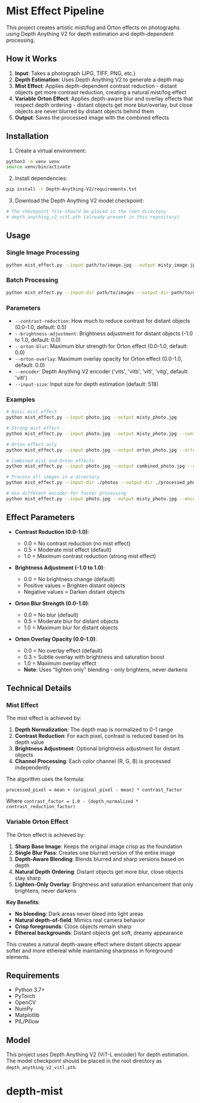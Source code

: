 # Mist Effect Pipeline

This project creates artistic mist/fog and Orton effects on photographs using Depth Anything V2 for depth estimation and depth-dependent processing.

## How it Works

1. **Input**: Takes a photograph (JPG, TIFF, PNG, etc.)
2. **Depth Estimation**: Uses Depth Anything V2 to generate a depth map
3. **Mist Effect**: Applies depth-dependent contrast reduction - distant objects get more contrast reduction, creating a natural mist/fog effect
4. **Variable Orton Effect**: Applies depth-aware blur and overlay effects that respect depth ordering - distant objects get more blur/overlay, but close objects are never blurred by distant objects behind them
5. **Output**: Saves the processed image with the combined effects

## Installation

1. Create a virtual environment:
```bash
python3 -m venv venv
source venv/bin/activate
```

2. Install dependencies:
```bash
pip install -r Depth-Anything-V2/requirements.txt
```

3. Download the Depth Anything V2 model checkpoint:
```bash
# The checkpoint file should be placed in the root directory
# depth_anything_v2_vitl.pth (already present in this repository)
```

## Usage

### Single Image Processing

```bash
python mist_effect.py --input path/to/image.jpg --output misty_image.jpg
```

### Batch Processing

```bash
python mist_effect.py --input-dir path/to/images --output-dir path/to/output
```

### Parameters

- `--contrast-reduction`: How much to reduce contrast for distant objects (0.0-1.0, default: 0.5)
- `--brightness-adjustment`: Brightness adjustment for distant objects (-1.0 to 1.0, default: 0.0)
- `--orton-blur`: Maximum blur strength for Orton effect (0.0-1.0, default: 0.0)
- `--orton-overlay`: Maximum overlay opacity for Orton effect (0.0-1.0, default: 0.0)
- `--encoder`: Depth Anything V2 encoder ('vits', 'vitb', 'vitl', 'vitg', default: 'vitl')
- `--input-size`: Input size for depth estimation (default: 518)

### Examples

```bash
# Basic mist effect
python mist_effect.py --input photo.jpg --output misty_photo.jpg

# Strong mist effect
python mist_effect.py --input photo.jpg --output misty_photo.jpg --contrast-reduction 0.8 --brightness-adjustment 0.1

# Orton effect only
python mist_effect.py --input photo.jpg --output orton_photo.jpg --orton-blur 0.6 --orton-overlay 0.3

# Combined mist and Orton effects
python mist_effect.py --input photo.jpg --output combined_photo.jpg --contrast-reduction 0.3 --orton-blur 0.4 --orton-overlay 0.2

# Process all images in a directory
python mist_effect.py --input-dir ./photos --output-dir ./processed_photos

# Use different encoder for faster processing
python mist_effect.py --input photo.jpg --output misty_photo.jpg --encoder vits
```

## Effect Parameters

- **Contrast Reduction (0.0-1.0)**: 
  - 0.0 = No contrast reduction (no mist effect)
  - 0.5 = Moderate mist effect (default)
  - 1.0 = Maximum contrast reduction (strong mist effect)

- **Brightness Adjustment (-1.0 to 1.0)**:
  - 0.0 = No brightness change (default)
  - Positive values = Brighten distant objects
  - Negative values = Darken distant objects

- **Orton Blur Strength (0.0-1.0)**:
  - 0.0 = No blur (default)
  - 0.5 = Moderate blur for distant objects
  - 1.0 = Maximum blur for distant objects

- **Orton Overlay Opacity (0.0-1.0)**:
  - 0.0 = No overlay effect (default)
  - 0.3 = Subtle overlay with brightness and saturation boost
  - 1.0 = Maximum overlay effect
  - **Note**: Uses "lighten only" blending - only brightens, never darkens

## Technical Details

### Mist Effect
The mist effect is achieved by:

1. **Depth Normalization**: The depth map is normalized to 0-1 range
2. **Contrast Reduction**: For each pixel, contrast is reduced based on its depth value
3. **Brightness Adjustment**: Optional brightness adjustment for distant objects
4. **Channel Processing**: Each color channel (R, G, B) is processed independently

The algorithm uses the formula:
```
processed_pixel = mean + (original_pixel - mean) * contrast_factor
```

Where `contrast_factor = 1.0 - (depth_normalized * contrast_reduction_factor)`

### Variable Orton Effect
The Orton effect is achieved by:

1. **Sharp Base Image**: Keeps the original image crisp as the foundation
2. **Single Blur Pass**: Creates one blurred version of the entire image
3. **Depth-Aware Blending**: Blends blurred and sharp versions based on depth
4. **Natural Depth Ordering**: Distant objects get more blur, close objects stay sharp
5. **Lighten-Only Overlay**: Brightness and saturation enhancement that only brightens, never darkens

**Key Benefits**:
- **No bleeding**: Dark areas never bleed into light areas
- **Natural depth-of-field**: Mimics real camera behavior
- **Crisp foregrounds**: Close objects remain sharp
- **Ethereal backgrounds**: Distant objects get soft, dreamy appearance

This creates a natural depth-aware effect where distant objects appear softer and more ethereal while maintaining sharpness in foreground elements.

## Requirements

- Python 3.7+
- PyTorch
- OpenCV
- NumPy
- Matplotlib
- PIL/Pillow

## Model

This project uses Depth Anything V2 (ViT-L encoder) for depth estimation. The model checkpoint should be placed in the root directory as `depth_anything_v2_vitl.pth`.
# depth-mist

